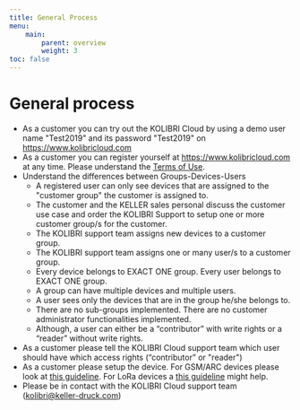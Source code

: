 ```yaml
---
title: General Process
menu:
    main:
        parent: overview
        weight: 3
toc: false
---
```


# General process  
- As a customer you can try out the KOLIBRI Cloud by using a demo user name "Test2019" and its password "Test2019" on https://www.kolibricloud.com
- As a customer you can register yourself at https://www.kolibricloud.com at any time. Please understand the [Terms of Use](https://www.kolibricloud.ch/assets/ToS/AGB_KOLIBIR-Cloud_2018_e.pdf).  
- Understand the differences between Groups-Devices-Users
  - A registered user can only see devices that are assigned to the "customer group" the customer is assigned to.
  - The customer and the KELLER sales personal discuss the customer use case and order the KOLIBRI Support to setup one or more customer group/s for the customer.
  - The KOLIBRI support team assigns new devices to a customer group.
  - The KOLIBRI support team assigns one or many user/s to a customer group.
  - Every device belongs to EXACT ONE group. Every user belongs to EXACT ONE group.
  - A group can have multiple devices and multiple users.
  - A user sees only the devices that are in the group he/she belongs to.
  - There are no sub-groups implemented. There are no customer administrator functionalities implemented.
  - Although, a user can either be a “contributor” with write rights or a “reader” without write rights.
- As a customer please tell the KOLIBRI Cloud support team which user should have which access rights (“contributor” or "reader")
- As a customer please setup the device. For GSM/ARC devices please look at [this guideline](https://docs.kolibricloud.ch/sending-technology/gsm-technology/). For LoRa devices a [this guideline](https://docs.kolibricloud.ch/sending-technology/lora-technology/) might help.
- Please be in contact with the KOLIBRI Cloud support team (kolibri@keller-druck.com)